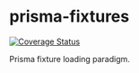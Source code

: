 # prisma-fixtures

[![Coverage Status](https://coveralls.io/repos/github/V-ed/prisma-fixtures/badge.svg?branch=master)](https://coveralls.io/github/V-ed/prisma-fixtures?branch=master)

Prisma fixture loading paradigm.
